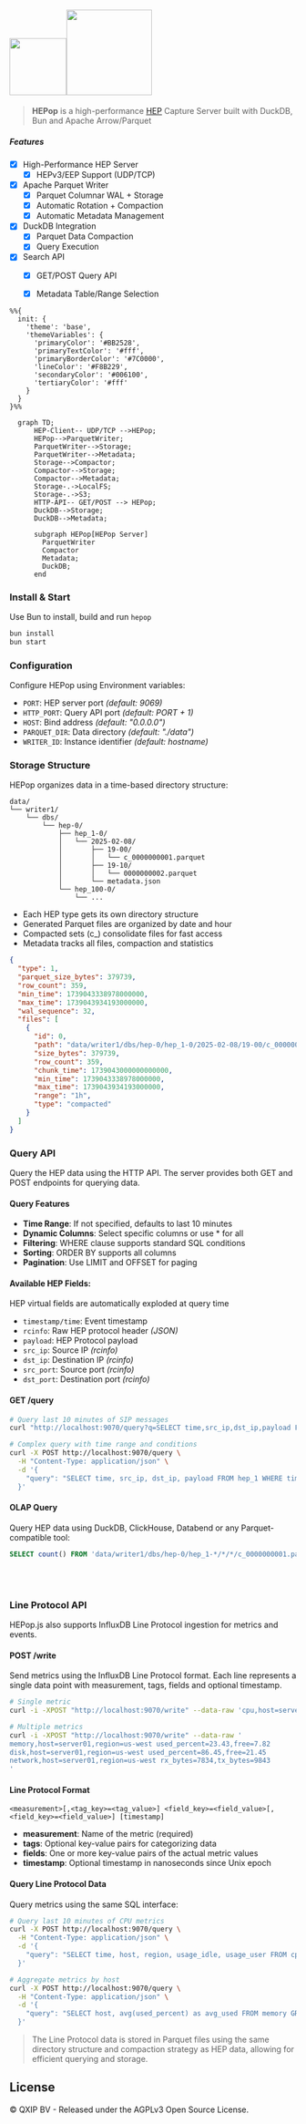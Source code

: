 # <img src="https://user-images.githubusercontent.com/1423657/55069501-8348c400-5084-11e9-9931-fefe0f9874a7.png" height=100/><img src="https://github.com/user-attachments/assets/c8e858ea-bb21-45f3-82ac-a1cd955f30cf" height=150>

> **HEPop** is a high-performance [HEP](https://github.com/sipcapture/hep) Capture Server built with DuckDB, Bun and Apache Arrow/Parquet


##### Features

- [x] High-Performance HEP Server
  - [x] HEPv3/EEP Support (UDP/TCP)
- [x] Apache Parquet Writer
  - [x] Parquet Columnar WAL + Storage
  - [x] Automatic Rotation + Compaction
  - [x] Automatic Metadata Management
- [x] DuckDB Integration
  - [x] Parquet Data Compaction
  - [x] Query Execution
- [x] Search API
  - [x] GET/POST Query API 
  - [x] Metadata Table/Range Selection 


```mermaid
%%{
  init: {
    'theme': 'base',
    'themeVariables': {
      'primaryColor': '#BB2528',
      'primaryTextColor': '#fff',
      'primaryBorderColor': '#7C0000',
      'lineColor': '#F8B229',
      'secondaryColor': '#006100',
      'tertiaryColor': '#fff'
    }
  }
}%%

  graph TD;
      HEP-Client-- UDP/TCP -->HEPop;
      HEPop-->ParquetWriter;
      ParquetWriter-->Storage;
      ParquetWriter-->Metadata;
      Storage-->Compactor;
      Compactor-->Storage;
      Compactor-->Metadata;
      Storage-.->LocalFS;
      Storage-.->S3;
      HTTP-API-- GET/POST --> HEPop;
      DuckDB-->Storage;
      DuckDB-->Metadata;

      subgraph HEPop[HEPop Server]
        ParquetWriter
        Compactor
        Metadata;
        DuckDB;
      end

```

### Install & Start

Use Bun to install, build and run `hepop`

```bash
bun install
bun start
```

### Configuration
Configure HEPop using Environment variables:
- `PORT`: HEP server port _(default: 9069)_
- `HTTP_PORT`: Query API port _(default: PORT + 1)_
- `HOST`: Bind address _(default: "0.0.0.0")_
- `PARQUET_DIR`: Data directory _(default: "./data")_
- `WRITER_ID`: Instance identifier _(default: hostname)_


### Storage Structure
HEPop organizes data in a time-based directory structure:
```
data/
└── writer1/
    └── dbs/
        └── hep-0/
            ├── hep_1-0/
            │   └── 2025-02-08/
            │       ├── 19-00/
            │       │   └── c_0000000001.parquet
            │       ├── 19-10/
            │       │   └── 0000000002.parquet
            │       └── metadata.json
            └── hep_100-0/
                └── ...
```

- Each HEP type gets its own directory structure
- Generated Parquet files are organized by date and hour
- Compacted sets (c_) consolidate files for fast access
- Metadata tracks all files, compaction and statistics

```json
{
  "type": 1,
  "parquet_size_bytes": 379739,
  "row_count": 359,
  "min_time": 1739043338978000000,
  "max_time": 1739043934193000000,
  "wal_sequence": 32,
  "files": [
    {
      "id": 0,
      "path": "data/writer1/dbs/hep-0/hep_1-0/2025-02-08/19-00/c_0000000032.parquet",
      "size_bytes": 379739,
      "row_count": 359,
      "chunk_time": 1739043000000000000,
      "min_time": 1739043338978000000,
      "max_time": 1739043934193000000,
      "range": "1h",
      "type": "compacted"
    }
  ]
}

```


### Query API
Query the HEP data using the HTTP API. The server provides both GET and POST endpoints for querying data.

#### Query Features
- **Time Range**: If not specified, defaults to last 10 minutes
- **Dynamic Columns**: Select specific columns or use * for all
- **Filtering**: WHERE clause supports standard SQL conditions
- **Sorting**: ORDER BY supports all columns
- **Pagination**: Use LIMIT and OFFSET for paging


#### Available HEP Fields:
HEP virtual fields are automatically exploded at query time
- `timestamp/time`: Event timestamp
- `rcinfo`: Raw HEP protocol header _(JSON)_
- `payload`: HEP Protocol payload
- `src_ip`: Source IP _(rcinfo)_
- `dst_ip`: Destination IP _(rcinfo)_
- `src_port`: Source port _(rcinfo)_
- `dst_port`: Destination port _(rcinfo)_


#### GET /query
```bash
# Query last 10 minutes of SIP messages
curl "http://localhost:9070/query?q=SELECT time,src_ip,dst_ip,payload FROM hep_1 LIMIT 10"

# Complex query with time range and conditions
curl -X POST http://localhost:9070/query \
  -H "Content-Type: application/json" \
  -d '{
    "query": "SELECT time, src_ip, dst_ip, payload FROM hep_1 WHERE time >= '\''2025-02-08T19:00:00'\'' AND payload LIKE '\''%INVITE%'\'' ORDER BY time DESC"
  }'
```

#### OLAP Query
Query HEP data using DuckDB, ClickHouse, Databend or any Parquet-compatible tool:
```sql
SELECT count() FROM 'data/writer1/dbs/hep-0/hep_1-*/*/*/c_0000000001.parquet' LIMIT 10;
```


<br>

<br>

### Line Protocol API
HEPop.js also supports InfluxDB Line Protocol ingestion for metrics and events.

#### POST /write
Send metrics using the InfluxDB Line Protocol format. Each line represents a single data point with measurement, tags, fields and optional timestamp.

```bash
# Single metric
curl -i -XPOST "http://localhost:9070/write" --data-raw 'cpu,host=server01,region=us-west usage_idle=92.6,usage_user=7.4'

# Multiple metrics
curl -i -XPOST "http://localhost:9070/write" --data-raw '
memory,host=server01,region=us-west used_percent=23.43,free=7.82
disk,host=server01,region=us-west used_percent=86.45,free=21.45
network,host=server01,region=us-west rx_bytes=7834,tx_bytes=9843
'
```

#### Line Protocol Format
```
<measurement>[,<tag_key>=<tag_value>] <field_key>=<field_value>[,<field_key>=<field_value>] [timestamp]
```

- **measurement**: Name of the metric (required)
- **tags**: Optional key-value pairs for categorizing data
- **fields**: One or more key-value pairs of the actual metric values
- **timestamp**: Optional timestamp in nanoseconds since Unix epoch

#### Query Line Protocol Data
Query metrics using the same SQL interface:

```bash
# Query last 10 minutes of CPU metrics
curl -X POST http://localhost:9070/query \
  -H "Content-Type: application/json" \
  -d '{
    "query": "SELECT time, host, region, usage_idle, usage_user FROM cpu WHERE time >= '\''2025-02-09T16:00:00'\''"
  }'

# Aggregate metrics by host
curl -X POST http://localhost:9070/query \
  -H "Content-Type: application/json" \
  -d '{
    "query": "SELECT host, avg(used_percent) as avg_used FROM memory GROUP BY host ORDER BY avg_used DESC"
  }'
```

> The Line Protocol data is stored in Parquet files using the same directory structure and compaction strategy as HEP data, allowing for efficient querying and storage.

## License
©️ QXIP BV - Released under the AGPLv3 Open Source License.
